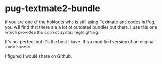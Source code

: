 # pug-textmate2-bundle

if you are one of the holdouts who is still using Textmate and codes in Pug, you will find that there are a lot of outdated bundles out there. I use this one which provides the correct syntax highlighting.

It's not perfect but it's the best I have. It's a modified version of an original Jade bundle.

I figured I would share on Github.
